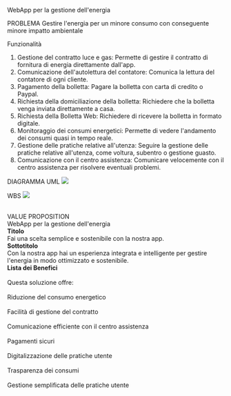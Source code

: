 WebApp per la gestione dell'energia

PROBLEMA
Gestire l'energia per un minore consumo con conseguente minore impatto ambientale 

Funzionalità
1. Gestione del contratto luce e gas: Permette di gestire il contratto di fornitura di energia direttamente dall'app.
2. Comunicazione dell'autolettura del contatore: Comunica la lettura del  contatore di ogni cliente.
3. Pagamento della bolletta: Pagare la bolletta con carta di credito o Paypal.
4. Richiesta della domiciliazione della bolletta: Richiedere che la bolletta venga inviata direttamente a casa.
5. Richiesta della Bolletta Web: Richiedere di ricevere la bolletta in formato digitale.
6. Monitoraggio dei consumi energetici: Permette di vedere l'andamento dei  consumi quasi in tempo reale.
7. Gestione delle pratiche relative all'utenza: Seguire la gestione delle pratiche relative all'utenza, come voltura, subentro o gestione guasto.
8. Comunicazione con il centro assistenza: Comunicare velocemente con il centro assistenza per risolvere eventuali problemi.

DIAGRAMMA UML
<img src="https://yuml.me/diagram/usecase/[Utente%20visitatore]-(Sign%20In),[Utente%20visitatore]-(Ricezione%20bolletta),(Ricezione%20Bolletta)%3E(Bolletta%20Telematica),(Ricezione%20Bolletta)%3E(Bolletta%20Cartacea),(Sign%20In)%3C(Cambio%20Password),(Sign%20In)%3E(Compra%20un%20Piano),[Utente%20Autenticato]-(Compra%20un%20piano),(Compra%20un%20piano)%3E(Checkout),[Utente%20Autenticato]-(Problemi),(Problemi)%3C(Comunicazione%20centro%20assistenza),[Utente%20Autenticato]-(Gestione%20del%20contratto),(Gestione%20del%20contratto)-(Luce),(Gestione%20del%20contratto)-(Gas),(Luce)%3C(Pagamento%20bolletta),(Gas)%3C(Pagamento%20bolletta),[Utente%20Autenticato]-(Pagamento%20Bolletta),(Pagamento%20Bolletta)%3E(Checkout),(Checkout)-(Aggiungi%20una%20carta),(Aggiungi%20una%20carta)%3E[Staff%20bancario],">

WBS
<img src="[Pietro Moscheni WBS.pdf](https://github.com/MoscheniPietro/Progetto-GEP/files/13539317/Pietro.Moscheni.WBS.pdf)">

<br>VALUE PROPOSITION</br>
WebApp per la gestione dell'energia 
<br><b>Titolo</b></br>
Fai una scelta semplice e sostenibile con la nostra app.
<br><b>Sottotitolo</b></br>
Con la nostra app hai un esperienza integrata e intelligente per gestire l'energia in modo ottimizzato e sostenibile.
<br><b>Lista dei Benefici</b></br>
<br>Questa soluzione offre:</br>
<br>Riduzione del consumo energetico</br>
<br>Facilità di gestione del contratto</br>
<br>Comunicazione efficiente con il centro assistenza</br>
<br>Pagamenti sicuri</br>
<br>Digitalizzazione delle pratiche utente</br>
<br>Trasparenza dei consumi</br>
<br>Gestione semplificata delle pratiche utente</br>
